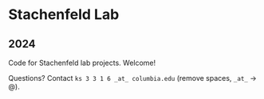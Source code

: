 # Stachenfeld Lab
## 2024

Code for Stachenfeld lab projects.
Welcome!

Questions? Contact `ks 3 3 1 6 _at_ columbia.edu` (remove spaces, `_at_` -> @).

